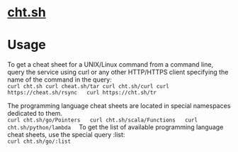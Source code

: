 # [cht.sh](https://github.com/chubin/cheat.sh)

# Usage
To get a cheat sheet for a UNIX/Linux command from a command line, query the service using curl or any other HTTP/HTTPS client specifying the name of the command in the query:    
    ```
    curl cht.sh
    curl cheat.sh/tar
    curl cht.sh/curl
    curl https://cheat.sh/rsync  
    curl https://cht.sh/tr   
    ```

The programming language cheat sheets are located in special namespaces dedicated to them.  
    ```
    curl cht.sh/go/Pointers  
    curl cht.sh/scala/Functions  
    curl cht.sh/python/lambda  
    ```
To get the list of available programming language cheat sheets, use the special query :list:  
    ```
    curl cht.sh/go/:list  
    ```




